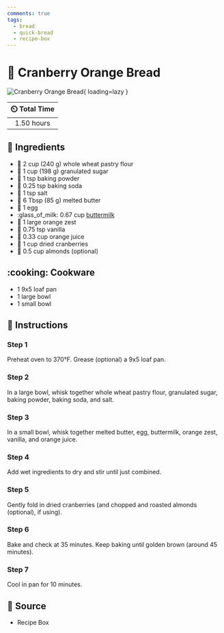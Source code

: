```yaml
---
comments: true
tags:
  - bread
  - quick-bread
  - recipe-box
---
```

# :bread: Cranberry Orange Bread

![Cranberry Orange Bread](../assets/images/cranberry-orange-bread.jpg){ loading=lazy }

| :timer_clock: Total Time |
|:-----------------------: |
| 1.50 hours |

## :salt: Ingredients

- :ear_of_rice: 2 cup (240 g) whole wheat pastry flour
- :candy: 1 cup (198 g) granulated sugar
- :dash: 1 tsp baking powder
- :cup_with_straw: 0.25 tsp baking soda
- :salt: 1 tsp salt
- :butter: 6 Tbsp (85 g) melted butter
- :egg: 1 egg
- :glass_of_milk: 0.67 cup [buttermilk][1]
- :tangerine: 1 large orange zest
- :icecream: 0.75 tsp vanilla
- :tangerine: 0.33 cup orange juice
- :cherries: 1 cup dried cranberries
- :chestnut: 0.5 cup almonds (optional)

## :cooking: Cookware

- 1 9x5 loaf pan
- 1 large bowl
- 1 small bowl

## :pencil: Instructions

### Step 1

Preheat oven to 370°F. Grease (optional) a 9x5 loaf pan.

### Step 2

In a large bowl, whisk together whole wheat pastry flour, granulated sugar, baking powder, baking soda, and salt.

### Step 3

In a small bowl, whisk together melted butter, egg, buttermilk, orange zest, vanilla, and orange juice.

### Step 4

Add wet ingredients to dry and stir until just combined.

### Step 5

Gently fold in dried cranberries (and chopped and roasted almonds (optional), if using).

### Step 6

Bake and check at 35 minutes. Keep baking until golden brown (around 45 minutes).

### Step 7

Cool in pan for 10 minutes.

## :link: Source

- Recipe Box

[1]: ../ingredients/buttermilk.md
